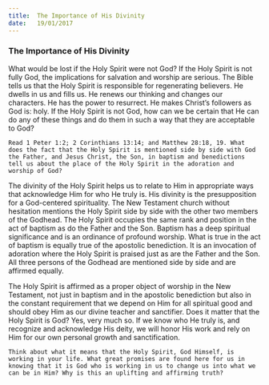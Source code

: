 ```yaml
---
title:  The Importance of His Divinity
date:   19/01/2017
---
```


### The Importance of His Divinity 

What would be lost if the Holy Spirit were not God? If the Holy Spirit is not fully God, the implications for salvation and worship are serious. The Bible tells us that the Holy Spirit is responsible for regenerating believers. He dwells in us and fills us. He renews our thinking and changes our characters. He has the power to resurrect. He makes Christ’s followers as God is: holy. If the Holy Spirit is not God, how can we be certain that He can do any of these things and do them in such a way that they are acceptable to God? 

`Read 1 Peter 1:2; 2 Corinthians 13:14; and Matthew 28:18, 19. What does the fact that the Holy Spirit is mentioned side by side with God the Father, and Jesus Christ, the Son, in baptism and benedictions tell us about the place of the Holy Spirit in the adoration and worship of God?` 

The divinity of the Holy Spirit helps us to relate to Him in appropriate ways that acknowledge Him for who He truly is. His divinity is the presupposition for a God-centered spirituality. The New Testament church without hesitation mentions the Holy Spirit side by side with the other two members of the Godhead. The Holy Spirit occupies the same rank and position in the act of baptism as do the Father and the Son. Baptism has a deep spiritual significance and is an ordinance of profound worship. What is true in the act of baptism is equally true of the apostolic benediction. It is an invocation of adoration where the Holy Spirit is praised just as are the Father and the Son. All three persons of the Godhead are mentioned side by side and are affirmed equally.

The Holy Spirit is affirmed as a proper object of worship in the New Testament, not just in baptism and in the apostolic benediction but also in the constant requirement that we depend on Him for all spiritual good and should obey Him as our divine teacher and sanctifier. Does it matter that the Holy Spirit is God? Yes, very much so. If we know who He truly is, and recognize and acknowledge His deity, we will honor His work and rely on Him for our own personal growth and sanctification. 

`Think about what it means that the Holy Spirit, God Himself, is working in your life. What great promises are found here for us in knowing that it is God who is working in us to change us into what we can be in Him? Why is this an uplifting and affirming truth?`